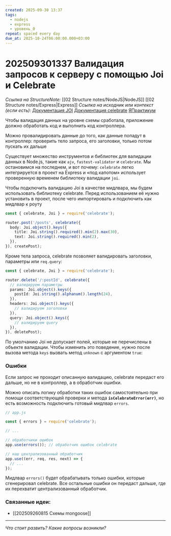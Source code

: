 ```yaml
---
created: 2025-09-30 13:37
tags:
  - nodejs
  - express
  - уровень_0
repeat: spaced every day
due_at: 2025-10-24T06:00:00.000+03:00
---
```

# 202509301337 Валидация запросов к серверу с помощью Joi и Celebrate

*Ссылка на StructureNote:* [[02 Structure notes/NodeJS|NodeJS]] [[02 Structure notes/Express|Express]]
*Ссылка на исходник или контекст (если есть):* [Документация JOI](https://joi.dev/api/?v=17.13.3) [Документация celebrate](https://github.com/arb/celebrate) [ЯПрактикум](https://practicum.yandex.ru/learn/backend-nodejs/courses/16b47298-e20d-4fde-9619-1ab305039a00/sprints/564238/topics/7c96eb76-3d6b-4f26-8c50-71c3fa757f2b/lessons/e90c087f-6c06-42b3-9cec-d448aae5ecb9/)

Чтобы валидация данных на уровне схемы сработала, приложение должно обработать код и выполнить код контроллера.

Можно провалидировать данные до того, как данные попадут в контроллер: проверить тело запроса, его заголовки, только потом пускать их дальше

Существует множество инструментов и библиотек для валидации данных в Node.js, такие как `ajv`, `fastest-validator` и `celebrate`. Мы остановимся на последнем, и вот почему: `celebrate` легко интегрируется в проект на Express и «под капотом» использует проверенную временем библиотеку валидации `joi`.

Чтобы подключить валидацию Joi в качестве мидлвара, мы будем использовать библиотеку celebrate. Перед использованием её нужно установить в проект, после чего импортировать и подключить как мидлвар к роуту

```ts
const { celebrate, Joi } = require('celebrate');

router.post('/posts', celebrate({
  body: Joi.object().keys({
    title: Joi.string().required().min(2).max(30),
    text: Joi.string().required().min(2),
  }),
}), createPost);
```

Кроме тела запроса, celebrate позволяет валидировать заголовки, параметры или `req.query`:

```ts
const { celebrate, Joi } = require('celebrate');

router.delete('/:postId', celebrate({
  // валидируем параметры
  params: Joi.object().keys({
    postId: Joi.string().alphanum().length(24),
  }),
  headers: Joi.object().keys({
    // валидируем заголовки
  }),
  query: Joi.object().keys({
    // валидируем query
  }),
}), deletePost);
```

По умолчанию Joi не допускает полей, которые не перечислены в объекте валидации. Чтобы изменить это поведение, нужно после вызова метода `keys` вызвать метод `unknown` с аргументом `true`:

### Ошибки

Если запрос не проходит описанную валидацию, celebrate передаст его дальше, но не в контроллер, а в обработчик ошибки.

Можно описать логику обработки таких ошибок самостоятельно при помощи соответствующей проверки и метода **`isCelebrateError(err)`**, но есть возможность подключить готовый мидлвар `errors`.

```ts
// app.js

const { errors } = require('celebrate');

// ...

// обработчики ошибок
app.use(errors()); // обработчик ошибок celebrate

// наш централизованный обработчик
app.use((err, req, res, next) => {
  // ...
});
```

Мидлвар `errors()` будет обрабатывать только ошибки, которые сгенерировал celebrate. Все остальные ошибки он передаст дальше, где их перехватит централизованный обработчик.

### Связанные идеи:

* [[202509260815 Схемы mongoose]]

---

*Что стоит развить? Какие вопросы возникли?*
